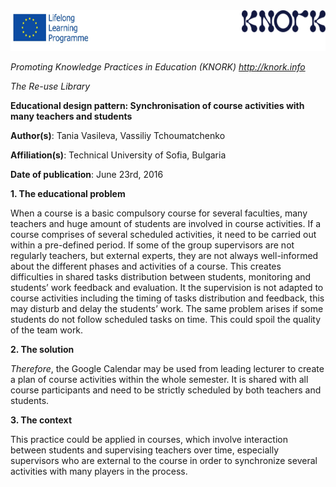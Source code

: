 <img src="images\41f6217374c8601e106b2121bff94c44944a9a0b/media/image01.png" width="624" height="65" />

*Promoting Knowledge Practices in Education (KNORK) http://knork.info*

*The Re-use Library*

**Educational design pattern: Synchronisation of course activities with many teachers and students**

**Author(s)**: Tania Vasileva, Vassiliy Tchoumatchenko

**Affiliation(s)**: Technical University of Sofia, Bulgaria

**Date of publication**: June 23rd, 2016

**1. The educational problem**

When a course is a basic compulsory course for several faculties, many teachers and huge amount of students are involved in course activities. If a course comprises of several scheduled activities, it need to be carried out within a pre-defined period. If some of the group supervisors are not regularly teachers, but external experts, they are not always well-informed about the different phases and activities of a course. This creates difficulties in shared tasks distribution between students, monitoring and students’ work feedback and evaluation. It the supervision is not adapted to course activities including the timing of tasks distribution and feedback, this may disturb and delay the students’ work. The same problem arises if some students do not follow scheduled tasks on time. This could spoil the quality of the team work.

**2. The solution**

*Therefore*, the Google Calendar may be used from leading lecturer to create a plan of course activities within the whole semester. It is shared with all course participants and need to be strictly scheduled by both teachers and students.

**3. The context**

This practice could be applied in courses, which involve interaction between students and supervising teachers over time, especially supervisors who are external to the course in order to synchronize several activities with many players in the process.
